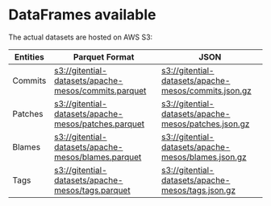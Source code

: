 # DataFrames available

The actual datasets are hosted on AWS S3:

Entities|Parquet Format|JSON
---|---|---
Commits|[s3://gitential-datasets/apache-mesos/commits.parquet](https://s3.amazonaws.com/gitential-datasets/apache-mesos/commits.parquet)|[s3://gitential-datasets/apache-mesos/commits.json.gz](https://s3.amazonaws.com/gitential-datasets/apache-mesos/commits.json.gz)
Patches|[s3://gitential-datasets/apache-mesos/patches.parquet](https://s3.amazonaws.com/gitential-datasets/apache-mesos/patches.parquet)|[s3://gitential-datasets/apache-mesos/patches.json.gz](https://s3.amazonaws.com/gitential-datasets/apache-mesos/patches.json.gz)
Blames|[s3://gitential-datasets/apache-mesos/blames.parquet](https://s3.amazonaws.com/gitential-datasets/apache-mesos/blames.parquet)|[s3://gitential-datasets/apache-mesos/blames.json.gz](https://s3.amazonaws.com/gitential-datasets/apache-mesos/blames.json.gz)
Tags|[s3://gitential-datasets/apache-mesos/tags.parquet](https://s3.amazonaws.com/gitential-datasets/apache-mesos/tags.parquet)|[s3://gitential-datasets/apache-mesos/tags.json.gz](https://s3.amazonaws.com/gitential-datasets/apache-mesos/tags.json.gz)
